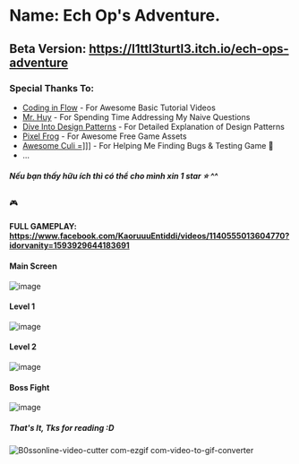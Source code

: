 # Name: Ech Op's Adventure.
## Beta Version: https://l1ttl3turtl3.itch.io/ech-ops-adventure
### Special Thanks To:
* <a href="https://www.youtube.com/@codinginflow">Coding in Flow</a> - For Awesome Basic Tutorial Videos
* <a href="https://www.tiktok.com/@gamedevtoi">Mr. Huy</a> - For Spending Time Addressing My Naive Questions
* <a href="https://www.studocu.com/vn/document/truong-dai-hoc-thai-binh-duong/chinh-tri-mac/pdfcoffeecom-dive-into-design-patterns-pdf-freepdf/66178004">Dive Into Design Patterns</a> - For Detailed Explanation of Design Patterns
* <a href="https://pixelfrog-assets.itch.io/">Pixel Frog</a> - For Awesome Free Game Assets
* <a href="https://github.com/huytl2107">Awesome Culi =]]]</a> - For Helping Me Finding Bugs & Testing Game 💯
* ...
##### Nếu bạn thấy hữu ích thì có thể cho mình xin 1 star ⭐ ^^
🎮 
#### FULL GAMEPLAY: https://www.facebook.com/KaoruuuEntiddi/videos/1140555013604770?idorvanity=1593929644183691

#### Main Screen
![image](https://github.com/1609Dzuaa/Simple-2D-Game/assets/106080372/da60e555-ef0e-4520-aa21-7d097e7936d5)
#### Level 1
![image](https://github.com/1609Dzuaa/Simple-2D-Game/assets/106080372/f7f79915-32ed-4ded-bfdb-f93fc07b40ed)
#### Level 2
![image](https://github.com/1609Dzuaa/Simple-2D-Game/assets/106080372/fbdaaa89-023e-47eb-adf3-3d63c79050d7)
#### Boss Fight
![image](https://github.com/1609Dzuaa/Simple-2D-Game/assets/106080372/c9b8f975-43da-4558-8ab6-76c99ce1405f)

##### That's It, Tks for reading :D
![B0ssonline-video-cutter com-ezgif com-video-to-gif-converter](https://github.com/1609Dzuaa/Simple-2D-Game/assets/106080372/4acbd8c0-f4b6-4305-9d12-1189d313522c)
